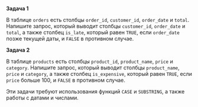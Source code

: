 **Задача 1**

В таблице `orders` есть столбцы `order_id`, `customer_id`, `order_date` и `total`. Напишите запрос, который выводит столбцы `customer_id`, `order_date` и `total`, а также столбец `is_late`, который равен `TRUE`, если `order_date` позже текущей даты, и `FALSE` в противном случае.

**Задача 2**

В таблице `products` есть столбцы `product_id`, `product_name`, `price` и `category`. Напишите запрос, который выводит столбцы `product_name`, `price` и `category`, а также столбец `is_expensive`, который равен `TRUE`, если `price` больше 100, и `FALSE` в противном случае.

Эти задачи требуют использования функций `CASE` и `SUBSTRING`, а также работы с датами и числами.


